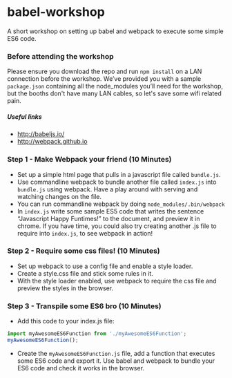 # babel-workshop
A short workshop on setting up babel and webpack to execute some simple ES6 code.

### Before attending the workshop

Please ensure you download the repo and run `npm install` on a LAN connection before the workshop. We’ve provided you with a sample `package.json` containing all the node_modules you’ll need for the workshop, but the booths don't have many LAN cables, so let's save some wifi related pain.

##### Useful links

* http://babeljs.io/
* http://webpack.github.io

### Step 1 - Make Webpack your friend (10 Minutes)

* Set up a simple html page that pulls in a javascript file called `bundle.js`.
* Use commandline webpack to bundle another file called `index.js` into `bundle.js` using webpack. Have a play around with serving and watching changes on the file.
* You can run commandline webpack by doing `node_modules/.bin/webpack`
* In `index.js` write some sample ES5 code that writes the sentence “Javascript Happy Funtimes!” to the document, and preview it in chrome. If you have time, you could also try creating another .js file to require into `index.js`, to see webpack in action!

### Step 2 - Require some css files! (10 Minutes)

* Set up webpack to use a config file and enable a style loader.
* Create a style.css file and stick some rules in it.
* With the style loader enabled, use webpack to require the css file and preview the styles in the browser.

### Step 3 - Transpile some ES6 bro (10 Minutes)

* Add this code to your index.js file:

```javascript
import myAwesomeES6Function from './myAwesomeES6Function';
myAwesomeES6Function();
```

* Create the `myAwesomeES6Function.js` file, add a function that executes some ES6 code and export it.
Use babel and webpack to bundle your ES6 code and check it works in the browser.
